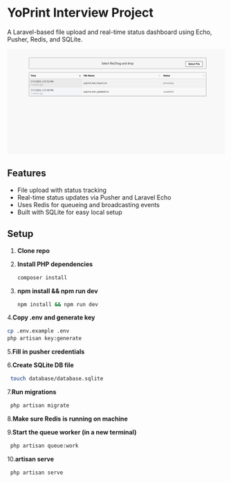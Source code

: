 # YoPrint Interview Project

A Laravel-based file upload and real-time status dashboard using Echo, Pusher, Redis, and SQLite.

![App Screenshot](./screenshot.png)

## Features
- File upload with status tracking
- Real-time status updates via Pusher and Laravel Echo
- Uses Redis for queueing and broadcasting events
- Built with SQLite for easy local setup

## Setup

1. **Clone repo**
   
2. **Install PHP dependencies**
   ```bash
   composer install
   ```
   
3. **npm install && npm run dev**
   ```bash
   npm install && npm run dev
   ```
   
4.**Copy .env and generate key**
  ```bash
  cp .env.example .env
  php artisan key:generate
  ```
  
5.**Fill in pusher credentials**

6.**Create SQLite DB file**
  ```bash
   touch database/database.sqlite
  ```

7.**Run migrations**
  ```bash
   php artisan migrate
   ```

8.**Make sure Redis is running on machine**

9.**Start the queue worker (in a new terminal)**
  ```bash
   php artisan queue:work
  ```
   
10.**artisan serve**
  ```bash
   php artisan serve
  ```

